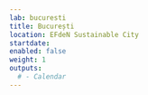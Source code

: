 ```yaml
---
lab: bucuresti
title: București
location: EFdeN Sustainable City
startdate: 
enabled: false
weight: 1
outputs:
  # - Calendar
---
```

